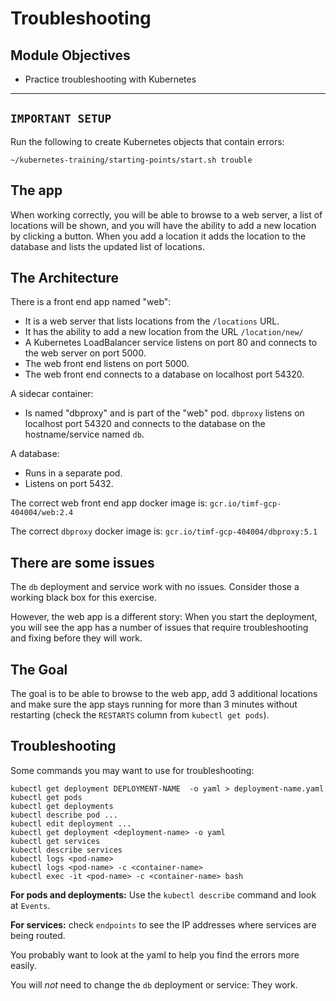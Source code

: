 # Troubleshooting

## Module Objectives

-  Practice troubleshooting with Kubernetes 
---

## `IMPORTANT SETUP`
Run the following to create Kubernetes objects that contain errors:


```shell
~/kubernetes-training/starting-points/start.sh trouble
```

## The app

When working correctly, you will be able to
browse to a web server, a list of locations
will be shown, and you will have the ability to add a new
location by clicking a button.  When you add a location it adds
the location to the database and lists the updated list of
locations.

## The Architecture

There is a front end app named "web":
  - It is a web server that lists locations from the `/locations` URL.
  - It has the ability to add a new location from the URL `/location/new/`
  - A Kubernetes LoadBalancer service listens on port 80 and
    connects to the web server on port 5000.
  - The web front end listens on port 5000.
  - The web front end connects to a database on localhost port 54320.

A sidecar container:
  - Is named "dbproxy" and is part of the "web" pod.
    `dbproxy` listens on localhost port 54320 and connects to the
    database on the hostname/service named ``db``.

A database:
  - Runs in a separate pod.
  - Listens on port 5432.

The correct web front end app docker image is: `gcr.io/timf-gcp-404004/web:2.4`

The correct `dbproxy` docker image is: `gcr.io/timf-gcp-404004/dbproxy:5.1`

## There are some issues

The `db` deployment and service work with no issues.
Consider those a working black box for this exercise.

However, the web app is a different story:  When you start the
deployment, you will see the app has a number of issues that
require troubleshooting and fixing before they will work.

## The Goal
The goal is to be able to browse to the web app, add 3 additional
locations and make sure the app stays running for more than 3 minutes
without restarting (check the `RESTARTS` column from `kubectl get
pods`).

## Troubleshooting
Some commands you may want to use for troubleshooting:

   ```
kubectl get deployment DEPLOYMENT-NAME  -o yaml > deployment-name.yaml
kubectl get pods
kubectl get deployments
kubectl describe pod ...
kubectl edit deployment ...
kubectl get deployment <deployment-name> -o yaml
kubectl get services
kubectl describe services
kubectl logs <pod-name>
kubectl logs <pod-name> -c <container-name>
kubectl exec -it <pod-name> -c <container-name> bash
   ```

**For pods and deployments:** Use the `kubectl describe` command and look
at `Events`.

**For services:** check `endpoints` to see the IP addresses where services
are being routed.

You probably want to look at the yaml to help you find the errors
more easily.

You will *not* need to change the `db` deployment or service:
They work.
